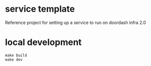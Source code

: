# service template

Reference project for setting up a service to run on doordash infra 2.0

# local development

```
make build
make dev
```
